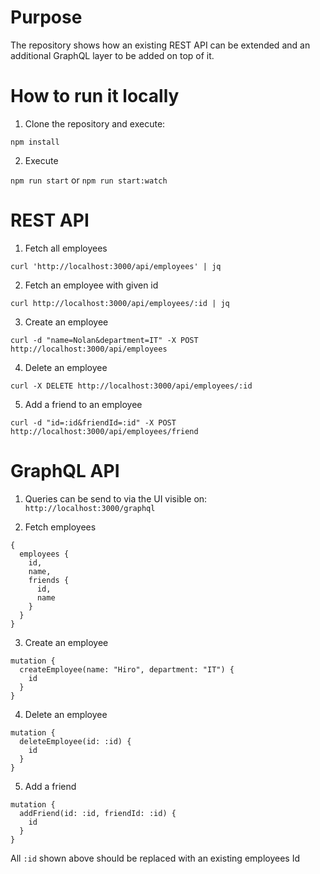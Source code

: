 # Purpose

The repository shows how an existing REST API can be extended and an additional GraphQL layer to be added on top of it.

# How to run it locally

1. Clone the repository and execute:
```
npm install
```

2. Execute

`npm run start` or `npm run start:watch`

# REST API
1. Fetch all employees

```
curl 'http://localhost:3000/api/employees' | jq
```

2. Fetch an employee with given id

```
curl http://localhost:3000/api/employees/:id | jq
```

3. Create an employee

```
curl -d "name=Nolan&department=IT" -X POST http://localhost:3000/api/employees
```

4. Delete an employee

```
curl -X DELETE http://localhost:3000/api/employees/:id
```

5. Add a friend to an employee

```
curl -d "id=:id&friendId=:id" -X POST http://localhost:3000/api/employees/friend
```

# GraphQL API

1. Queries can be send to via the UI visible on: `http://localhost:3000/graphql`

2. Fetch employees

```
{
  employees {
    id,
    name,
    friends {
      id,
      name
    }
  }
}
```

3. Create an employee

```
mutation {
  createEmployee(name: "Hiro", department: "IT") {
    id
  }
}
```

4. Delete an employee

```
mutation {
  deleteEmployee(id: :id) {
    id
  }
}
```

5. Add a friend

```
mutation {
  addFriend(id: :id, friendId: :id) {
    id
  }
}
```


All `:id` shown above should be replaced with an existing employees Id
